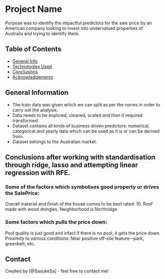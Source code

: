 # Project Name
Purpose was to identify the impactful predictors for the sale price by an American company looking to invest into undervalued properties of Australia and trying to identify them.


## Table of Contents
* [General Info](#general-information)
* [Technologies Used](#technologies-used)
* [Conclusions](#conclusions)
* [Acknowledgements](#acknowledgements)

<!-- You can include any other section that is pertinent to your problem -->

## General Information
- The train data was given which we can split as per the norms in order to carry out the analysis.
- Data needs to be explored, cleaned, scaled and then if required transformed.
- Dataset contains all kinds of business driven predictors: numerical, categorical and yearly data which can be used as it is or can be derived from.
- Dataset belongs to the Australian market.

<!-- You don't have to answer all the questions - just the ones relevant to your project. -->

## Conclusions after working with standardisation through ridge, lasso and attempting linear regression with RFE.

### Some of the factors which symbolises good property or drives the SalePrice:
Overall material and finish of the house comes to be best rated: 10.
Roof made with wood shingles.
Neighborhood is Northridge.

### Some factors which pulls the price down:
Pool quality is just good and infact if there is no pool, it gets the price down.
Proximity to various conditions: Near positive off-site feature--park, greenbelt, etc.


## Contact
Created by [@SasukeSa] - feel free to contact me!


<!-- Optional -->
<!-- ## License -->
<!-- This project is open source and available under the [... License](). -->

<!-- You don't have to include all sections - just the one's relevant to your project -->
